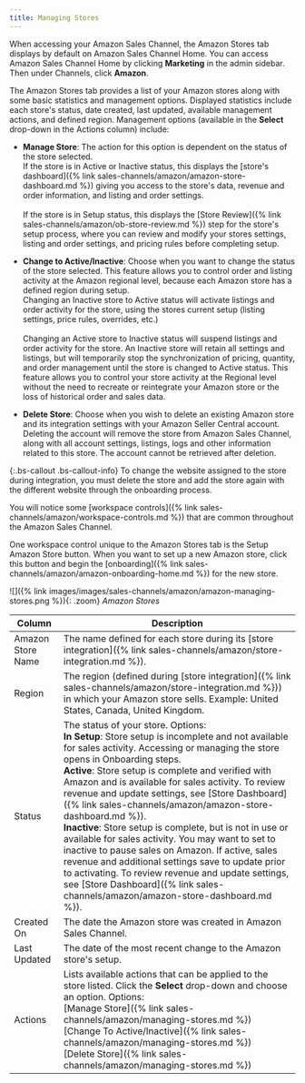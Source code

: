 ```yaml
---
title: Managing Stores
---
```



When accessing your Amazon Sales Channel, the Amazon Stores tab displays by default on Amazon Sales Channel Home. You can access Amazon Sales Channel Home by clicking **Marketing** in the admin sidebar. Then under Channels, click **Amazon**.

The Amazon Stores tab provides a list of your Amazon stores along with some basic statistics and management options. Displayed statistics include each store's status, date created, last updated, available management actions, and defined region. Management options (available in the **Select** drop-down in the Actions column) include:

- **Manage Store**: The action for this option is dependent on the status of the store selected.
<br />If the store is in Active or Inactive status, this displays the [store's dashboard]({% link sales-channels/amazon/amazon-store-dashboard.md %}) giving you access to the store's data, revenue and order information, and listing and order settings.<br />
<br />If the store is in Setup status, this displays the [Store Review]({% link sales-channels/amazon/ob-store-review.md %}) step for the store's setup process, where you can review and modify your stores settings, listing and order settings, and pricing rules before completing setup.

- **Change to Active/Inactive**: Choose when you want to change the status of the store selected. This feature allows you to control order and listing activity at the Amazon regional level, because each Amazon store has a defined region during setup.
<br />Changing an Inactive store to Active status will activate listings and order activity for the store, using the stores current setup (listing settings, price rules, overrides, etc.)<br />
<br />Changing an Active store to Inactive status will suspend listings and order activity for the store. An Inactive store will retain all settings and listings, but will temporarily stop the synchronization of pricing, quantity, and order management until the store is changed to Active status. This feature allows you to control your store activity at the Regional level without the need to recreate or reintegrate your Amazon store or the loss of historical order and sales data.

- **Delete Store**: Choose when you wish to delete an existing Amazon store and its integration settings with your Amazon Seller Central account. Deleting the account will remove the store from Amazon Sales Channel, along with all account settings, listings, logs and other information related to this store. The account cannot be retrieved after deletion.

{:.bs-callout .bs-callout-info}
To change the website assigned to the store during integration, you must delete the store and add the store again with the different website through the onboarding process.

You will notice some [workspace controls]({% link sales-channels/amazon/workspace-controls.md %}) that are common throughout the Amazon Sales Channel.

One workspace control unique to the Amazon Stores tab is the <span class="btn">Setup Amazon Store</span> button. When you want to set up a new Amazon store, click this button and begin the [onboarding]({% link sales-channels/amazon/amazon-onboarding-home.md %}) for the new store.

![]({% link images/images/sales-channels/amazon/amazon-managing-stores.png %}){: .zoom}
_Amazon Stores_

|Column|Description|
|--- |--- |
|Amazon Store Name|The name defined for each store during its [store integration]({% link sales-channels/amazon/store-integration.md %}).|
|Region|The region (defined during [store integration]({% link sales-channels/amazon/store-integration.md %})) in which your Amazon store sells. Example: United States, Canada, United Kingdom.|
|Status|The status of your store. Options:<br/>**In Setup**: Store setup is incomplete and not available for sales activity. Accessing or managing the store opens in Onboarding steps. <br/>**Active**: Store setup is complete and verified with Amazon and is available for sales activity. To review revenue and update settings, see [Store Dashboard]({% link sales-channels/amazon/amazon-store-dashboard.md %}).<br/>**Inactive**: Store setup is complete, but is not in use or available for sales activity. You may want to set to inactive to pause sales on Amazon. If active, sales revenue and additional settings save to update prior to activating. To review revenue and update settings, see [Store Dashboard]({% link sales-channels/amazon/amazon-store-dashboard.md %}).|
|Created On|The date the Amazon store was created in Amazon Sales Channel.|
|Last Updated|The date of the most recent change to the Amazon store's setup.|
|Actions|Lists available actions that can be applied to the store listed. Click the **Select** drop-down and choose an option. Options:<br/>[Manage Store]({% link sales-channels/amazon/managing-stores.md %})<br/>[Change To Active/Inactive]({% link sales-channels/amazon/managing-stores.md %})<br/>[Delete Store]({% link sales-channels/amazon/managing-stores.md %})
